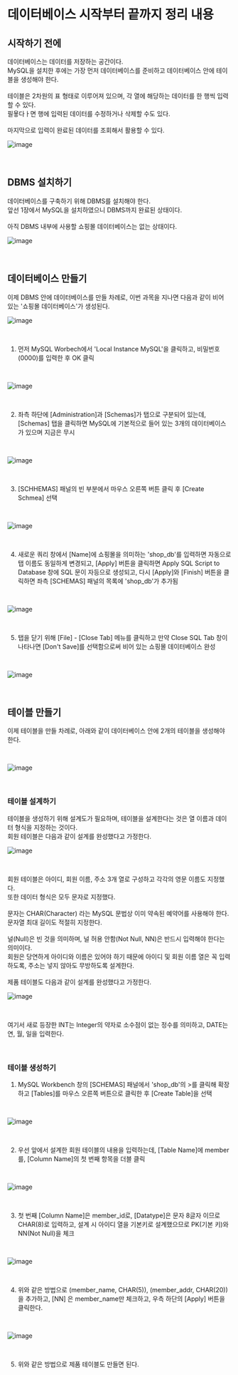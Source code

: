 # 데이터베이스 시작부터 끝까지 정리 내용

## 시작하기 전에

데이터베이스는 데이터를 저장하는 공간이다.
<br>
MySQL을 설치한 후에는 가장 먼저 데이터베이스를 준비하고 데이터베이스 안에 테이블을 생성해야 한다.
<br>
<br>
테이블은 2차원의 표 형태로 이루어져 있으며, 각 열에 해당하는 데이터를 한 행씩 입력할 수 있다.
<br>
필욯다ㅏ면 행에 입력된 데이터를 수정하거나 삭제할 수도 있다.
<br>
<br>
마지막으로 입력이 완료된 데이터를 조회해서 활용할 수 있다.
<br>

![image](https://github.com/JeHeeYu/Book-Reviews/assets/87363461/f61a8787-cb66-4b8b-a6c1-deeae207923f)

<br>

## DBMS 설치하기
데이터베이스를 구축하기 위해 DBMS를 설치해야 한다.
<br>
앞선 1장에서 MySQL을 설치하였으니 DBMS까지 완료된 상태이다.
<br>
<br>
아직 DBMS 내부에 사용할 쇼핑몰 데이터베이스는 없는 상태이다.
<br>

![image](https://github.com/JeHeeYu/Book-Reviews/assets/87363461/ab39bf70-a208-4644-87d4-00c04529c564)

<br>


## 데이터베이스 만들기
이제 DBMS 안에 데이터베이스를 만들 차례로, 이번 과목을 지나면 다음과 같이 비어 있는 '쇼핑몰 데이터베이스'가 생성된다.
<br>

![image](https://github.com/JeHeeYu/Book-Reviews/assets/87363461/ec32806c-3694-446a-af8d-891c07d7a14a)

<br>

1. 먼저 MySQL Worbech에서 'Local Instance MySQL'을 클릭하고, 비밀번호(0000)를 입력한 후 OK 클릭

<br>

![image](https://github.com/JeHeeYu/Book-Reviews/assets/87363461/6fa3ad69-903a-4817-a61a-84bcb0160bdd)

<br>

2. 좌측 하단에 [Administration]과 [Schemas]가 탭으로 구분되어 있는데, [Schemas] 탭을 클릭하면 MySQL에 기본적으로 들어 있는 3개의 데이터베이스가 있으며 지금은 무시

<br>

![image](https://github.com/JeHeeYu/Book-Reviews/assets/87363461/40a45475-1170-451d-b29a-fe7d78cabcc9)

<br>

3. [SCHHEMAS] 패널의 빈 부분에서 마우스 오른쪽 버튼 클릭 후 [Create Schmea] 선택

<br>

![image](https://github.com/JeHeeYu/Book-Reviews/assets/87363461/3a82b8ce-6c69-412e-923f-89274ee79ab3)

<br>

4. 새로운 쿼리 창에서 [Name]에 쇼핑몰을 의미하는 'shop_db'를 입력하면 자동으로 탭 이름도 동일하게 변경되고, [Apply] 버튼을 클릭하면 Apply SQL Script to Database 창에 SQL 문이 자등으로 생성되고, 다시 [Apply]와 [Finish] 버튼을 클릭하면 좌측 [SCHEMAS] 패널의 목록에 'shop_db'가 추가됨
<br>

![image](https://github.com/JeHeeYu/Book-Reviews/assets/87363461/503fe6bf-56f4-48e7-b514-50a735284610)


<br>

5. 탭을 닫기 위해 [File] - [Close Tab] 메뉴를 클릭하고 만약 Close SQL Tab 창이 나타나면 [Don't Save]를 선택함으로써 비어 있는 쇼핑몰 데이터베이스 완성

<br>

![image](https://github.com/JeHeeYu/Book-Reviews/assets/87363461/ff0758f9-56c7-4a84-94bd-87c077907af1)

<br>

## 테이블 만들기

이제 테이블을 만들 차례로, 아래와 같이 데이터베이스 안에 2개의 테이블을 생성해야 한다.

<br>

![image](https://github.com/JeHeeYu/Book-Reviews/assets/87363461/6668ca8e-2bba-4831-8135-ae226b8e13af)


<br>

### 테이블 설계하기
테이블을 생성하기 위해 설계도가 필요하며, 테이블을 설계한다는 것은 열 이름과 데이터 형식을 지정하는 것이다.
<br>
회원 테이블은 다음과 같이 설계를 완성했다고 가정한다.
<br>

![image](https://github.com/JeHeeYu/Book-Reviews/assets/87363461/6fcf5a92-30c9-4dea-87ac-dc61046e266e)

<br>

회원 테이블은 아이디, 회원 이름, 주소 3개 열로 구성하고 각각의 영문 이름도 지정했다.
<br>
또한 데이터 형식은 모두 문자로 지정했다.
<br>
<br>
문자는 CHAR(Character) 라는 MySQL 문법상 이미 약속된 예약어를 사용해야 한다.
<br>
문자열 최대 길이도 적절히 지정한다.
<br>
<br>
널(Null)은 빈 것을 의미하며, 널 허용 안함(Not Null, NN)은 반드시 입력해야 한다는 의미이다.
<br>
회원은 당연하게 아이디와 이름은 있어야 하기 때문에 아이디 및 회원 이름 열은 꼭 입력하도록, 주소는 넣지 않아도 무방하도록 설계한다.
<br>
<br>
제품 테이블도 다음과 같이 설계를 완성했다고 가정한다.
<br>

![image](https://github.com/JeHeeYu/Book-Reviews/assets/87363461/e637212a-ba92-4102-82d3-c270d9c5064d)

<br>

여기서 새로 등장한 INT는 Integer의 약자로 소수점이 없는 정수를 의미하고, DATE는 연, 월, 일을 입력한다.

<br>


### 테이블 생성하기

1. MySQL Workbench 창의 [SCHEMAS] 패널에서 'shop_db'의 >를 클릭해 확장하고 [Tables]를 마우스 오른쪽 버튼으로 클릭한 후 [Create Table]을 선택

<br>

![image](https://github.com/JeHeeYu/Book-Reviews/assets/87363461/6b9f4f1f-dcc9-4679-b641-1b618939cae6)


<br>

2. 우선 앞에서 설계한 회원 테이블의 내용을 입력하는데, [Table Name]에 member를, [Column Name]의 첫 번째 항목을 더블 클릭

<br>

![image](https://github.com/JeHeeYu/Book-Reviews/assets/87363461/01cbde5f-cf57-4b0e-a015-b840b9e412ea)

<br>

3. 첫 번째 [Column Name]은 member_id로, [Datatype]은 문자 8글자 이므로 CHAR(8)로 입력하고, 설계 시 아이디 열을 기본키로 설계했으므로 PK(기본 키)와 NN(Not Null)을 체크

<br>

![image](https://github.com/JeHeeYu/Book-Reviews/assets/87363461/00bc5fc4-7b2c-4885-993a-894c94c1ec61)


<br>

4. 위와 같은 방법으로 (member_name, CHAR(5)), (member_addr, CHAR(20))을 추가하고, [NN] 은 member_name만 체크하고, 우측 하단의 [Apply] 버튼을 클릭한다.
<br>

![image](https://github.com/JeHeeYu/Book-Reviews/assets/87363461/3d844c55-547e-497a-b2f4-4223b779d2e9)

<br>

5. 위와 같은 방법으로 제품 테이블도 만들면 된다.

<br>


<br>
